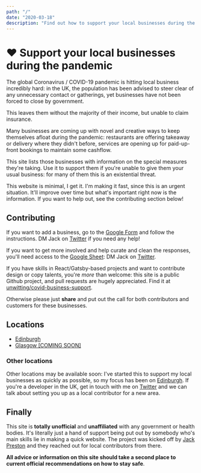 ```yaml
---
path: "/"
date: "2020-03-18"
description: "Find out how to support your local businesses during the Coronavirus pandemic. For many independents in the UK this is an existential threat, and you can help."
---
```


# ❤️ Support your local businesses during the pandemic

The global Coronavirus / COVID-19 pandemic is hitting local business incredibly hard: in the UK, the population has been advised to steer clear of any unnecessary contact or gatherings, yet businesses have not been forced to close by government.

This leaves them without the majority of their income, but unable to claim insurance.

Many businesses are coming up with novel and creative ways to keep themselves afloat during the pandemic: restaurants are offering takeaway or delivery where they didn't before, services are opening up for paid-up-front bookings to maintain some cashflow.

This site lists those businesses with information on the special measures they're taking. Use it to support them if you're unable to give them your usual business: for many of them this is an existential threat.

This website is minimal, I get it. I'm making it fast, since this is an urgent situation. It'll improve over time but what's important right now is the information. If you want to help out, see the contributing section below!

## Contributing

If you want to add a business, go to the [Google Form](https://forms.gle/BUokFtLLYLvXpz2DA) and follow the instructions. DM Jack on [Twitter](https://twitter.com/unwttng) if you need any help!

If you want to get more involved and help curate and clean the responses, you'll need access to the [Google Sheet](https://docs.google.com/spreadsheets/d/1L4Apq8Yq8SDACJjrAF5s0rCWITTWDbWl2wMLqJPAMXw/edit?usp=sharing): DM Jack on [Twitter](https://twitter.com/unwttng).

If you have skills in React/Gatsby-based projects and want to contribute design or copy talents, you're _more_ than welcome: this site is a public Github project, and pull requests are hugely appreciated. Find it at [unwitting/covid-business-support](https://github.com/unwitting/covid-business-support).

Otherwise please just **share** and put out the call for both contributors and customers for these businesses.

## Locations

- [Edinburgh](/businesses/locations/edinburgh)
- [Glasgow [COMING SOON]](/businesses/locations/glasgow)

### Other locations

Other locations may be available soon: I've started this to support my local businesses as quickly as possible, so my focus has been on [Edinburgh](/businesses/locations/edinburgh). If you're a developer in the UK, get in touch with me on [Twitter](https://twitter.com/unwttng) and we can talk about setting you up as a local contributor for a new area.

## Finally

This site is **totally unofficial** and **unaffiliated** with any government or health bodies. It's literally just a hand of support being put out by somebody who's main skills lie in making a quick website. The project was kicked off by [Jack Preston](https://twitter.com/unwttng) and they reached out for local contributors from there.

**All advice or information on this site should take a second place to current official recommendations on how to stay safe**.
